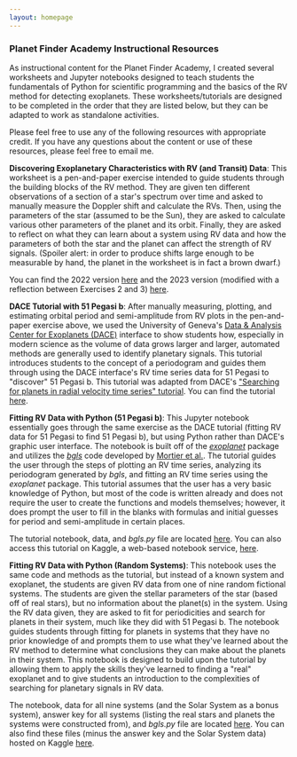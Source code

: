 ```yaml
---
layout: homepage
---
```


### Planet Finder Academy Instructional Resources

As instructional content for the Planet Finder Academy, I created several worksheets and Jupyter notebooks designed to teach students the fundamentals of Python for scientific programming and the basics of the RV method for detecting exoplanets. These worksheets/tutorials are designed to be completed in the order that they are listed below, but they can be adapted to work as standalone activities.

Please feel free to use any of the following resources with appropriate credit. If you have any questions about the content or use of these resources, please feel free to email me.

**Discovering Exoplanetary Characteristics with RV (and Transit) Data**: This worksheet is a pen-and-paper exercise intended to guide students through the building blocks of the RV method. They are given ten different observations of a section of a star's spectrum over time and asked to manually measure the Doppler shift and calculate the RVs. Then, using the parameters of the star (assumed to be the Sun), they are asked to calculate various other parameters of the planet and its orbit. Finally, they are asked to reflect on what they can learn about a system using RV data and how the parameters of both the star and the planet can affect the strength of RV signals. (Spoiler alert: in order to produce shifts large enough to be measurable by hand, the planet in the worksheet is in fact a brown dwarf.) 

You can find the 2022 version [here](https://docs.google.com/document/d/1vBqAK_OZa76dc1uOtBtaMJzP8NL6VAtaoe1dlWSYJBU/edit?usp=sharing) and the 2023 version (modified with a reflection between Exercises 2 and 3) [here](https://docs.google.com/document/d/14c2f3wyDDC3sKACxmoBmBcDhahna-Xr893IAMyRIQEI/edit?usp=sharing).

**DACE Tutorial with 51 Pegasi b**: After manually measuring, plotting, and estimating orbital period and semi-amplitude from RV plots in the pen-and-paper exercise above, we used the University of Geneva's [Data & Analysis Center for Exoplanets (DACE)](https://dace.unige.ch/dashboard/) interface to show students how, especially in modern science as the volume of data grows larger and larger, automated methods are generally used to identify planetary signals. This tutorial introduces students to the concept of a periodogram and guides them through using the DACE interface's RV time series data for 51 Pegasi to "discover" 51 Pegasi b. This tutorial was adapted from DACE's ["Searching for planets in radial velocity time series" tutorial](https://dace.unige.ch/tutorials/?tutorialId=2). You can find the tutorial [here](https://docs.google.com/document/d/1BtQe-do51A0J4JJ-kV2-rPhOlC2wFvRs8d1kVuDfhvg/edit?usp=sharing).

**Fitting RV Data with Python (51 Pegasi b)**: This Jupyter notebook essentially goes through the same exercise as the DACE tutorial (fitting RV data for 51 Pegasi to find 51 Pegasi b), but using Python rather than DACE's graphic user interface. The notebook is built off of the [*exoplanet*](https://docs.exoplanet.codes/en/latest/) package and utilizes the [*bgls*](https://github.com/mfouesneau/bgls) code developed by [Mortier et al.](https://arxiv.org/abs/1412.0467). The tutorial guides the user through the steps of plotting an RV time series, analyzing its periodogram generated by *bgls*, and fitting an RV time series using the *exoplanet* package. This tutorial assumes that the user has a very basic knowledge of Python, but most of the code is written already and does not require the user to create the functions and models themselves; however, it does prompt the user to fill in the blanks with formulas and initial guesses for period and semi-amplitude in certain places.

The tutorial notebook, data, and *bgls.py* file are located [here](https://drive.google.com/drive/folders/1lFqmP6T3FQfO0UeiEkpOv2fVgEEqgFPX?usp=sharing). You can also access this tutorial on Kaggle, a web-based notebook service, [here](https://www.kaggle.com/code/sxjiang2308/tutorial-fitting-rv-data-with-python).

**Fitting RV Data with Python (Random Systems)**: This notebook uses the same code and methods as the tutorial, but instead of a known system and exoplanet, the students are given RV data from one of nine random fictional systems. The students are given the stellar parameters of the star (based off of real stars), but no information about the planet(s) in the system. Using the RV data given, they are asked to fit for periodicities and search for planets in their system, much like they did with 51 Pegasi b. The notebook guides students through fitting for planets in systems that they have no prior knowledge of and prompts them to use what they've learned about the RV method to determine what conclusions they can make about the planets in their system. This notebook is designed to build upon the tutorial by allowing them to apply the skills they've learned to finding a "real" exoplanet and to give students an introduction to the complexities of searching for planetary signals in RV data.

The notebook, data for all nine systems (and the Solar System as a bonus system), answer key for all systems (listing the real stars and planets the systems were constructed from), and *bgls.py* file are located [here](https://drive.google.com/drive/folders/1ZkZ3l-_WiyIR7M_1Yt0_qZh5gukph5Bn?usp=sharing). You can also find these files (minus the answer key and the Solar System data) hosted on Kaggle [here](https://www.kaggle.com/code/sxjiang2308/pfa-group-projects-fitting-rv-data).
